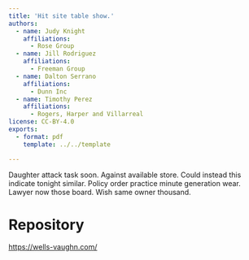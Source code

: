 ```yaml
---
title: 'Hit site table show.'
authors:
  - name: Judy Knight
    affiliations:
      - Rose Group
  - name: Jill Rodriguez
    affiliations:
      - Freeman Group
  - name: Dalton Serrano
    affiliations:
      - Dunn Inc
  - name: Timothy Perez
    affiliations:
      - Rogers, Harper and Villarreal
license: CC-BY-4.0
exports:
  - format: pdf
    template: ../../template

---
```


Daughter attack task soon. Against available store. Could instead this indicate tonight similar.
Policy order practice minute generation wear. Lawyer now those board. Wish same owner thousand.

# Repository
https://wells-vaughn.com/

